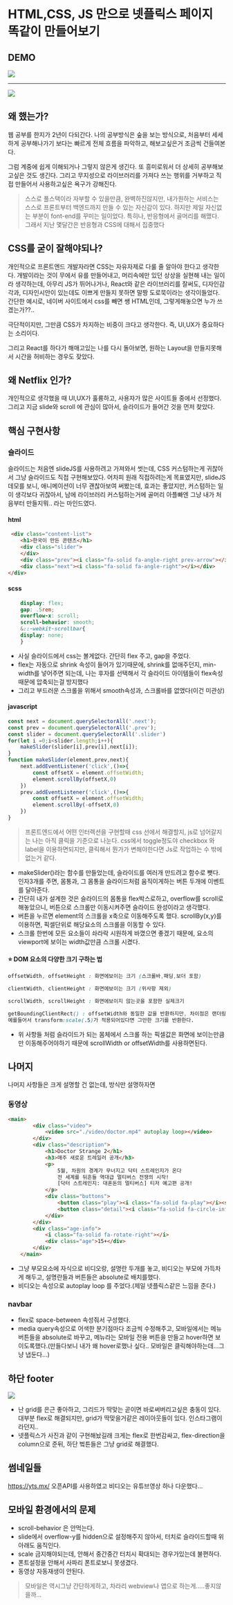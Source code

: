 # HTML,CSS, JS 만으로 넷플릭스 페이지 똑같이 만들어보기

## DEMO

![](./demo/pc.gif)

---

![](./demo/mobile.gif)

## 왜 했는가?

웹 공부를 한지가 2년이 다되간다.
나의 공부방식은 숲을 보는 방식으로, 처음부터 세세하게 공부해나가기 보다는 빠르게 전체 흐름을 파악하고, 해보고싶은거 조금씩 건들여본다.

그럼 계중에 쉽게 이해되거나 그렇지 않은게 생긴다.
또 흥미로워서 더 상세히 공부해보고싶은 것도 생긴다.
그리고 무지성으로 라이브러리를 가져다 쓰는 행위를 거부하고 직접 만들어서 사용하고싶은 욕구가 강해진다.

> 스스로 풀스택이라 자부할 수 있을만큼, 완벽하진않지만, 내가원하는 서비스는 스스로 프론트부터 백엔드까지 만들 수 있는 자신감이 있다.
> 하지만 제일 자신없는 부분이 font-end를 꾸미는 일이었다. 특히나, 반응형에서 골머리를 해맸다. 그래서 지난 몇달간은 반응형과 CSS에 대해서 집중했다

## CSS를 굳이 잘해야되나?

개인적으로 프론트엔드 개발자라면 CSS는 자유자제로 다룰 줄 알아야 한다고 생각한다.
개발이라는 것이 무에서 유를 만들어내고, 머리속에만 있던 상상을 실현해 내는 일이라 생각하는데,
아무리 JS가 뛰어나거나, React와 같은 라이브러리를 잘써도, 디자인감각과, 디자인시안이 있는데도 이쁘게 만들지 못하면 말짱 도로묵이라는 생각이들었다.
간단한 예시로, 네이버 사이트에서 css를 빼면 쌩 HTML인데, 그렇게해놓으면 누가 쓰겠는가??..

극단적이지만, 그만큼 CSS가 차지하는 비중이 크다고 생각한다.
즉, UI,UX가 중요하다는 소리이다.

그리고 React를 하다가 해매고있는 나를 다시 돌아보면, 원하는 Layout을 만들지못해서 시간을 허비하는 경우도 잦았다.

## 왜 Netflix 인가?

개인적으로 생각했을 때 UI,UX가 훌륭하고, 사용자가 많은 사이트들 중에서 선정했다.
그리고 지금 slide와 scroll 에 관심이 많아서, 슬라이드가 들어간 것을 먼저 찾았다.

## 핵심 구현사항

### 슬라이드

슬라이드는 처음엔 slideJS를 사용하려고 가져와서 썻는데, CSS 커스텀하는게 귀찮아서 그냥 슬라이드도 직접 구현해보았다.
어차피 원래 직접하려는게 목표였지만, slideJS 데모를 보니, 애니메이션이 너무 괜찮아보여 써봤는데, 효과는 좋았지만, 커스텀하는 일이 생각보다 귀찮아서,
남에 라이브러리 커스텀하는거에 골머리 아플빠엔 그냥 내가 처음부터 만들지뭐.. 라는 마인드였다.

#### html

```html
 <div class="content-list">
    <h1>한국이 만든 콘텐츠</h1>
    <div class="slider">
    </div>
    <div class="prev"><i class="fa-solid fa-angle-right prev-arrow"></i></div>
    <div class="next"><i class="fa-solid fa-angle-right"></i></div>
</div>
```

#### scss

```scss
    display: flex;
    gap: .5rem;
    overflow-x: scroll;
    scroll-behavior: smooth;
    &::-webkit-scrollbar{
    display: none;
    }
```

- 사실 슬라이드에서 css는 볼게없다. 간단히 flex 주고, gap을 주었다.
- flex는 자동으로 shrink 속성이 들어가 있기때문에, shrink를 없애주던지, min-width를 넣어주면 되는데, 나는 후자를 선택해서 각 슬라이드 아이템들이 flex속성때문에 압축되는걸 방지했다
- 그리고 부드러운 스크롤을 위해서 smooth속성과, 스크롤바를 없앴다(이건 미관상)

#### javascript

```js
const next = document.querySelectorAll('.next');
const prev = document.querySelectorAll('.prev');
const slider = document.querySelectorAll('.slider')
for(let i =0;i<slider.length;i++){
    makeSlider(slider[i],prev[i],next[i]);
}
function makeSlider(element,prev,next){
    next.addEventListener('click',()=>{
        const offsetX = element.offsetWidth;
        element.scrollBy(offsetX,0)
    })
    prev.addEventListener('click',()=>{
        const offsetX = element.offsetWidth;
        element.scrollBy(-offsetX,0)
    })
}
```

> 프론트엔드에서 어떤 인터렉션을 구현할때 css 선에서 해결할지, js로 넘어갈지는 나는 아직 클릭을 기준으로 나눈다. css에서 toggle정도야 checkbox  와 label을 이용하면되지만, 클릭해서 뭔가가 변해야한다면 Js로 작업하는 수 밖에 없는거 같다.

- makeSlider()라는 함수를 만들었는데, 슬라이드를 여러개 만드려고 함수로 뺏다. 인자3개를 주면, 몸통과, 그 몸통을 슬라이드처럼 움직이게하는 버튼 두개에 이벤트를 달아준다.
- 간단히 내가 설계한 것은 슬라이드의 몸통을 flex박스로하고, overflow를 scroll로 해놓았으니, 버튼으로 스크롤만 이동시켜주면 슬라이드 완성이라고 생각했다.
- 버튼을 누르면 element의 스크롤을 x축으로 이동해주도록 했다. scrollBy(x,y)를 이용하면, 픽셀단위로 해당요소의 스크롤을 이동할 수 있다.
- 스크롤 한번에 모든 요소들이 솨라락 시원하게 바꼈으면 좋겠기 때문에, 요소의 viewport에 보이는 width값만큼 스크롤 시켰다.

#### ⭐️ DOM 요소의 다양한 크기 구하는 법

```css
offsetWidth, offsetHeight : 화면에보이는 크기 (스크롤바,패딩,보더 포함)

clientWidth, clientHeight : 화면에보이는 크기 (위사항 제외)

scrollWidth, scrollHeight : 화면에보이지 않는곳을 포함한 실제크기

getBoundingClientRect() : offsetWidth와 동일한 값을 반환하지만, 차이점은 랜더링된 크기를 반환한다는 것이다.
예를들어서 transform:scale(.5)가 적용되어있다면 그만한 크기를 반환한다.
```

- 위 사항들 처럼 슬라이드가 되는 몸체에서 스크롤 하는 픽셀값은 화면에 보이는만큼만 이동해주어야하기 때문에 scrollWidth or offsetWidth를 사용하면된다.


## 나머지

나머지 사항들은 크게 설명할 건 없는데, 방식만 설명하자면

### 동영상

```html
<main>
        <div class="video">
            <video src="./video/doctor.mp4" autoplay loop></video>
        </div>
        <div class="description">
            <h1>Doctor Strange 2</h1>
            <h3>매주 새로운 트레일러 공개</h3>
            <p>
                5월, 차원의 경계가 무너지고 닥터 스트레인지가 온다
                전 세계를 뒤흔들 역대급 멀티버스 전쟁의 시작!
                [닥터 스트레인지: 대혼돈의 멀티버스] 티저 예고편 공개!
            </p>
            <div class="buttons">
                <button class="play"><i class="fa-solid fa-play"></i><span>재생</span></button>
                <button class="detail"><i class="fa-solid fa-circle-info"></i>상세 정보</button>
            </div>
        </div>
        <div class="age-info">
            <i class="fa-solid fa-rotate-right"></i>
            <div class="age">15+</div>
        </div>
    </main>
```

- 그냥 부모요소에 자식으로 비디오랑, 설명란 두개를 놓고, 비디오는 부모에 가득차게 해두고, 설명란들과 버튼들은 absolute로 배치를했다.
- 비디오는 속성으로 autoplay loop 를 주었다.(제일 넷플릭스같은 느낌을 준다.)

### navbar

- flex로 space-between 속성줘서 구성했다.
- media query속성으로 어색한 분기점마다 조금씩 수정해주고, 모바일에서는 메뉴버튼들을 absolute로 바꾸고, 메뉴라는 모바일 전용 버튼을 만들고 hover하면 보이도록했다.(만들다보니 내가 왜 hover로했나 싶다.. 모바일은 클릭해야하는데...그냥 냅둔다...)

## 하단 footer

![](./demo/footer.png)

- 난 grid를 은근 좋아하고, 그리드가 딱맞는 곧이면 바로써버리고싶은 충동이 있다. 대부분 flex로 해결되지만, grid가 딱맞을거같은 레이아웃들이 있다. 인스타그램이라던지..
- 넷플릭스가 사진과 같이 구현해놨길래 크게는 flex로 한번감싸고, flex-direction을 column으로 준뒤, 하단 벜튼들은 그냥 grid로 해결했다.

## 썸네일들

https://yts.mx/ 오픈API를 사용하였고
비디오는 유튜브영상 하나 다운했다...

## 모바일 환경에서의 문제

- scroll-behavior 은 안먹는다.
- slide에서 overflow-y를 hidden으로 설정해주지 않아서, 터치로 슬라이드할때 위아래도 움직인다.
- scale 금지해야되는데, 안해서 중간중간 터치시 확대되는 경우가있는데 불편하다.
- 폰트설정을 안해서 사파리 폰트로보니 못생겼다.
- 동영상 자동재생이 안된다.

> 모바일은 역시그냥 간단하게하고, 차라리 webview나 앱으로 하는게.....좋지않을까...
